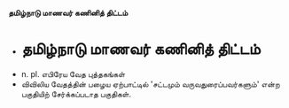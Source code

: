 **தமிழ்நாடு மாணவர் கணினித் திட்டம்**
- # தமிழ்நாடு மாணவர் கணினித் திட்டம்
- n. pl. எபிரேய வேத புத்தகங்கள்
- விவிலிய வேதத்தின் பழைய ஏற்பாட்டில் 'சட்டமும் வருவதுரைப்பவர்களும்' என்ற பகுதியிற் சேர்க்கப்படாத பகுதிகள்.

